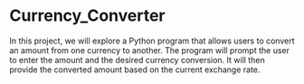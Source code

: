 # Currency_Converter
In this project, we will explore a Python program that allows users to convert an amount from one currency to another. The program will prompt the user to enter the amount and the desired currency conversion. It will then provide the converted amount based on the current exchange rate.
